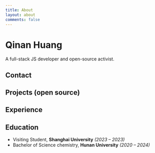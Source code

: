 ```yaml
---
title: About
layout: about
comments: false
---
```

# Qinan Huang

A full-stack JS developer and open-source activist.

## Contact



## Projects (open source)



##  Experience



## Education

- Visiting Student, **Shanghai University** *(2023 – 2023)*
- Bachelor of Science chemistry, **Hunan University** *(2020 – 2024)*
